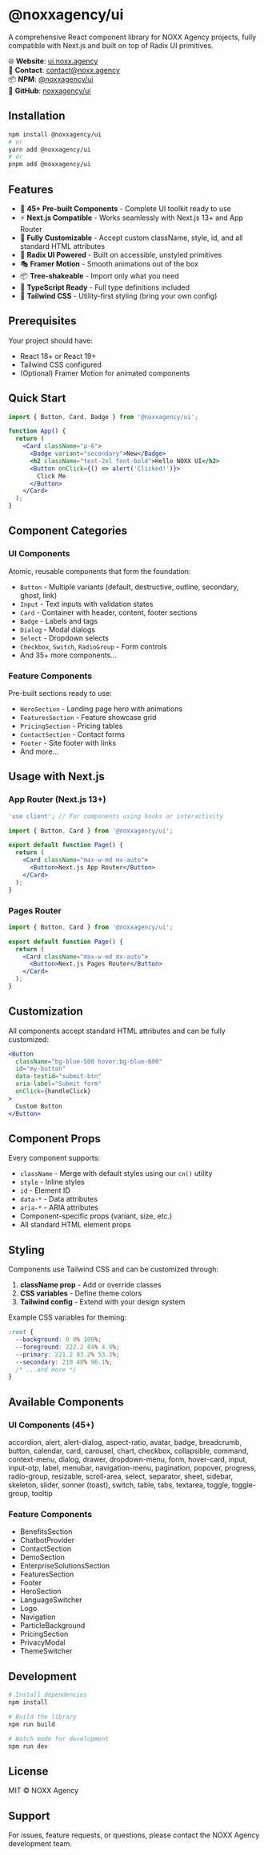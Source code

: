 # @noxxagency/ui

A comprehensive React component library for NOXX Agency projects, fully compatible with Next.js and built on top of Radix UI primitives.

🌐 **Website**: [ui.noxx.agency](https://ui.noxx.agency)  
📧 **Contact**: [contact@noxx.agency](mailto:contact@noxx.agency)  
📦 **NPM**: [@noxxagency/ui](https://www.npmjs.com/package/@noxxagency/ui)  
🔗 **GitHub**: [noxxagency/ui](https://github.com/noxxagency/ui)

## Installation

```bash
npm install @noxxagency/ui
# or
yarn add @noxxagency/ui
# or
pnpm add @noxxagency/ui
```

## Features

- 🎨 **45+ Pre-built Components** - Complete UI toolkit ready to use
- ⚡ **Next.js Compatible** - Works seamlessly with Next.js 13+ and App Router
- 🎯 **Fully Customizable** - Accept custom className, style, id, and all standard HTML attributes
- 🔧 **Radix UI Powered** - Built on accessible, unstyled primitives
- 🎭 **Framer Motion** - Smooth animations out of the box
- 📦 **Tree-shakeable** - Import only what you need
- 💪 **TypeScript Ready** - Full type definitions included
- 🎨 **Tailwind CSS** - Utility-first styling (bring your own config)

## Prerequisites

Your project should have:
- React 18+ or React 19+
- Tailwind CSS configured
- (Optional) Framer Motion for animated components

## Quick Start

```jsx
import { Button, Card, Badge } from '@noxxagency/ui';

function App() {
  return (
    <Card className="p-6">
      <Badge variant="secondary">New</Badge>
      <h2 className="text-2xl font-bold">Hello NOXX UI</h2>
      <Button onClick={() => alert('Clicked!')}>
        Click Me
      </Button>
    </Card>
  );
}
```

## Component Categories

### UI Components
Atomic, reusable components that form the foundation:
- `Button` - Multiple variants (default, destructive, outline, secondary, ghost, link)
- `Input` - Text inputs with validation states
- `Card` - Container with header, content, footer sections
- `Badge` - Labels and tags
- `Dialog` - Modal dialogs
- `Select` - Dropdown selects
- `Checkbox`, `Switch`, `RadioGroup` - Form controls
- And 35+ more components...

### Feature Components
Pre-built sections ready to use:
- `HeroSection` - Landing page hero with animations
- `FeaturesSection` - Feature showcase grid
- `PricingSection` - Pricing tables
- `ContactSection` - Contact forms
- `Footer` - Site footer with links
- And more...

## Usage with Next.js

### App Router (Next.js 13+)

```jsx
'use client'; // For components using hooks or interactivity

import { Button, Card } from '@noxxagency/ui';

export default function Page() {
  return (
    <Card className="max-w-md mx-auto">
      <Button>Next.js App Router</Button>
    </Card>
  );
}
```

### Pages Router

```jsx
import { Button, Card } from '@noxxagency/ui';

export default function Page() {
  return (
    <Card className="max-w-md mx-auto">
      <Button>Next.js Pages Router</Button>
    </Card>
  );
}
```

## Customization

All components accept standard HTML attributes and can be fully customized:

```jsx
<Button 
  className="bg-blue-500 hover:bg-blue-600" 
  id="my-button"
  data-testid="submit-btn"
  aria-label="Submit form"
  onClick={handleClick}
>
  Custom Button
</Button>
```

## Component Props

Every component supports:
- `className` - Merge with default styles using our `cn()` utility
- `style` - Inline styles
- `id` - Element ID
- `data-*` - Data attributes
- `aria-*` - ARIA attributes
- Component-specific props (variant, size, etc.)
- All standard HTML element props

## Styling

Components use Tailwind CSS and can be customized through:
1. **className prop** - Add or override classes
2. **CSS variables** - Define theme colors
3. **Tailwind config** - Extend with your design system

Example CSS variables for theming:
```css
:root {
  --background: 0 0% 100%;
  --foreground: 222.2 84% 4.9%;
  --primary: 221.2 83.2% 53.3%;
  --secondary: 210 40% 96.1%;
  /* ...and more */
}
```

## Available Components

### UI Components (45+)
accordion, alert, alert-dialog, aspect-ratio, avatar, badge, breadcrumb, button, calendar, card, carousel, chart, checkbox, collapsible, command, context-menu, dialog, drawer, dropdown-menu, form, hover-card, input, input-otp, label, menubar, navigation-menu, pagination, popover, progress, radio-group, resizable, scroll-area, select, separator, sheet, sidebar, skeleton, slider, sonner (toast), switch, table, tabs, textarea, toggle, toggle-group, tooltip

### Feature Components
- BenefitsSection
- ChatbotProvider
- ContactSection
- DemoSection
- EnterpriseSolutionsSection
- FeaturesSection
- Footer
- HeroSection
- LanguageSwitcher
- Logo
- Navigation
- ParticleBackground
- PricingSection
- PrivacyModal
- ThemeSwitcher

## Development

```bash
# Install dependencies
npm install

# Build the library
npm run build

# Watch mode for development
npm run dev
```

## License

MIT © NOXX Agency

## Support

For issues, feature requests, or questions, please contact the NOXX Agency development team.
